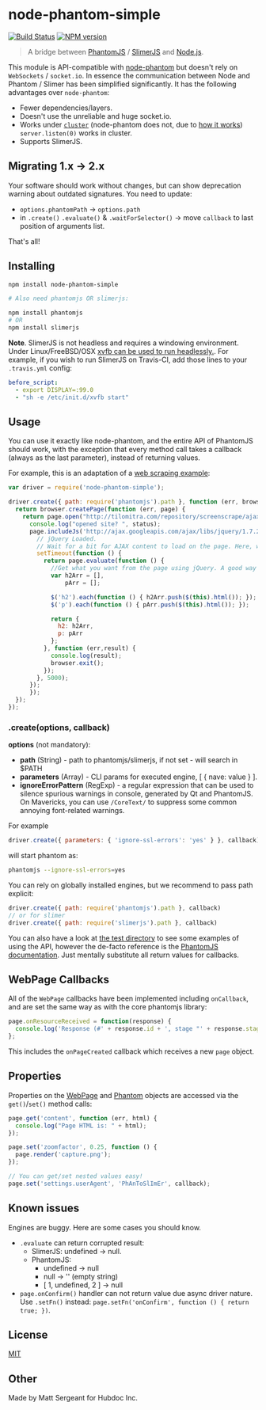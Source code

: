 node-phantom-simple
===================

[![Build Status](https://img.shields.io/travis/baudehlo/node-phantom-simple/master.svg?style=flat)](https://travis-ci.org/baudehlo/node-phantom-simple)
[![NPM version](https://img.shields.io/npm/v/node-phantom-simple.svg?style=flat)](https://www.npmjs.org/package/node-phantom-simple)

> A bridge between [PhantomJS](http://phantomjs.org/) / [SlimerJS](https://slimerjs.org/)
and [Node.js](http://nodejs.org/).

This module is API-compatible with
[node-phantom](https://www.npmjs.com/package/node-phantom) but doesn't rely on
`WebSockets` / `socket.io`. In essence the communication between Node and
Phantom / Slimer has been simplified significantly. It has the following advantages
over `node-phantom`:

  - Fewer dependencies/layers.
  - Doesn't use the unreliable and huge socket.io.
  - Works under [`cluster`](http://nodejs.org/api/cluster.html) (node-phantom
    does not, due to [how it works](https://nodejs.org/api/cluster.html#cluster_how_it_works))
    `server.listen(0)` works in cluster.
  - Supports SlimerJS.


Migrating 1.x -> 2.x
--------------------

Your software should work without changes, but can show deprecation warning
about outdated signatures. You need to update:

- `options.phantomPath` -> `options.path`
- in `.create()` `.evaluate()` & `.waitForSelector()` -> move `callback` to last
  position of arguments list.

That's all!


Installing
----------

```bash
npm install node-phantom-simple

# Also need phantomjs OR slimerjs:

npm install phantomjs
# OR
npm install slimerjs
```

__Note__. SlimerJS is not headless and requires a windowing environment.
Under Linux/FreeBSD/OSX [xvfb can be used to run headlessly.](https://docs.slimerjs.org/current/installation.html#having-a-headless-slimerjs). For example, if you wish
to run SlimerJS on Travis-CI, add those lines to your `.travis.yml` config:

```yaml
before_script:
  - export DISPLAY=:99.0
  - "sh -e /etc/init.d/xvfb start"
```


Usage
-----

You can use it exactly like node-phantom, and the entire API of PhantomJS
should work, with the exception that every method call takes a callback (always
as the last parameter), instead of returning values.

For example, this is an adaptation of a
[web scraping example](http://net.tutsplus.com/tutorials/javascript-ajax/web-scraping-with-node-js/):

```js
var driver = require('node-phantom-simple');

driver.create({ path: require('phantomjs').path }, function (err, browser) {
  return browser.createPage(function (err, page) {
    return page.open("http://tilomitra.com/repository/screenscrape/ajax.html", function (err,status) {
      console.log("opened site? ", status);
      page.includeJs('http://ajax.googleapis.com/ajax/libs/jquery/1.7.2/jquery.min.js', function (err) {
        // jQuery Loaded.
        // Wait for a bit for AJAX content to load on the page. Here, we are waiting 5 seconds.
        setTimeout(function () {
          return page.evaluate(function () {
            //Get what you want from the page using jQuery. A good way is to populate an object with all the jQuery commands that you need and then return the object.
            var h2Arr = [],
                pArr = [];

            $('h2').each(function () { h2Arr.push($(this).html()); });
            $('p').each(function () { pArr.push($(this).html()); });

            return {
              h2: h2Arr,
              p: pArr
            };
          }, function (err,result) {
            console.log(result);
            browser.exit();
          });
        }, 5000);
      });
	  });
  });
});
```

### .create(options, callback)

__options__ (not mandatory):

- __path__ (String) - path to phantomjs/slimerjs, if not set - will search in $PATH
- __parameters__ (Array) - CLI params for executed engine, [ { nave: value } ].
- __ignoreErrorPattern__ (RegExp) - a regular expression that can be used to
  silence spurious warnings in console, generated by Qt and PhantomJS.
  On Mavericks, you can use `/CoreText/` to suppress some common annoying
  font-related warnings.


For example

```js
driver.create({ parameters: { 'ignore-ssl-errors': 'yes' } }, callback)
```

will start phantom as:

```bash
phantomjs --ignore-ssl-errors=yes
```

You can rely on globally installed engines, but we recommend to pass path explicit:

```js
driver.create({ path: require('phantomjs').path }, callback)
// or for slimer
driver.create({ path: require('slimerjs').path }, callback)
```

You can also have a look at [the test directory](tests/) to see some examples
of using the API, however the de-facto reference is the
[PhantomJS documentation](https://github.com/ariya/phantomjs/wiki/API-Reference).
Just mentally substitute all return values for callbacks.


WebPage Callbacks
-----------------

All of the `WebPage` callbacks have been implemented including `onCallback`,
and are set the same way as with the core phantomjs library:

```js
page.onResourceReceived = function(response) {
  console.log('Response (#' + response.id + ', stage "' + response.stage + '"): ' + JSON.stringify(response));
};
```

This includes the `onPageCreated` callback which receives a new `page` object.


Properties
----------

Properties on the [WebPage](https://github.com/ariya/phantomjs/wiki/API-Reference-WebPage)
and [Phantom](https://github.com/ariya/phantomjs/wiki/API-Reference-phantom)
objects are accessed via the `get()`/`set()` method calls:

```js
page.get('content', function (err, html) {
  console.log("Page HTML is: " + html);
});

page.set('zoomfactor', 0.25, function () {
  page.render('capture.png');
});

// You can get/set nested values easy!
page.set('settings.userAgent', 'PhAnToSlImEr', callback);
```


Known issues
------------

Engines are buggy. Here are some cases you should know.

- `.evaluate` can return corrupted result:
  - SlimerJS: undefined -> null.
  - PhantomJS:
    - undefined -> null
    - null -> '' (empty string)
    - [ 1, undefined, 2 ] -> null
- `page.onConfirm()` handler can not return value due async driver nature.
  Use `.setFn()` instead: `page.setFn('onConfirm', function () { return true; })`.

License
-------

[MIT](https://github.com/baudehlo/node-phantom-simple/blob/master/LICENSE)


Other
-----

Made by Matt Sergeant for Hubdoc Inc.
